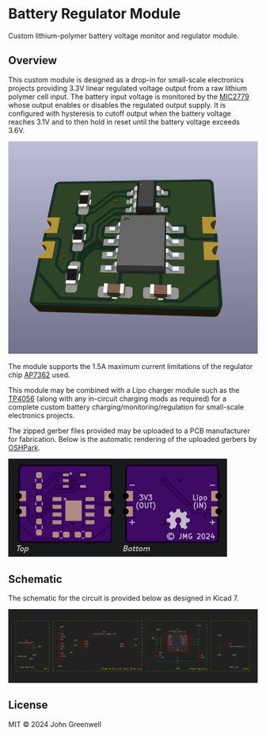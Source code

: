 # Battery Regulator Module

Custom lithium-polymer battery voltage monitor and regulator module.

## Overview

This custom module is designed as a drop-in for small-scale electronics projects providing 3.3V linear regulated voltage output from a raw lithium polymer cell input. The battery input voltage is monitored by the [MIC2779](https://www.digikey.com/en/products/detail/microchip-technology/MIC2779L-2YM5-TR/1616864) whose output enables or disables the regulated output supply. It is configured with hysteresis to cutoff output when the battery voltage reaches 3.1V and to then hold in reset until the battery voltage exceeds 3.6V.

![Battery Regulator Module 3d Render](images/battery-reg-module-3d-ap7362.png)

The module supports the 1.5A maximum current limitations of the regulator chip [AP7362](https://www.digikey.com/en/products/detail/diodes-incorporated/AP7362-33SP-13/5305857) used.

This module may be combined with a Lipo charger module such as the [TP4056](https://www.best-microcontroller-projects.com/tp4056.html) (along with any in-circuit charging mods as required) for a complete custom battery charging/monitoring/regulation for small-scale electronics projects.

The zipped gerber files provided may be uploaded to a PCB manufacturer for fabrication. Below is the automatic rendering of the uploaded gerbers by [OSHPark](https://oshpark.com/home).

![Battery Regulator Module Gerbers Rendered](images/battery-reg-module-gerbers-rendered.png)

## Schematic

The schematic for the circuit is provided below as designed in Kicad 7.

![Battery Regulator Module Schematic](images/battery-reg-module-schematic.png)

## License

MIT © 2024 John Greenwell